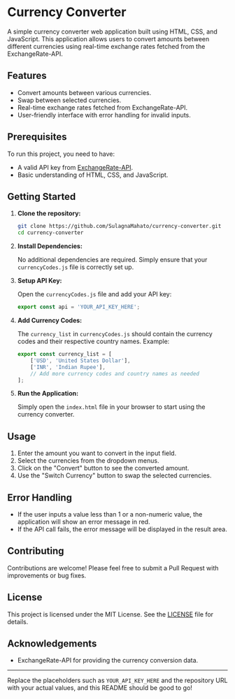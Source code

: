 
# Currency Converter

A simple currency converter web application built using HTML, CSS, and JavaScript. This application allows users to convert amounts between different currencies using real-time exchange rates fetched from the ExchangeRate-API.

## Features

- Convert amounts between various currencies.
- Swap between selected currencies.
- Real-time exchange rates fetched from ExchangeRate-API.
- User-friendly interface with error handling for invalid inputs.

## Prerequisites

To run this project, you need to have:

- A valid API key from [ExchangeRate-API](https://www.exchangerate-api.com/).
- Basic understanding of HTML, CSS, and JavaScript.

## Getting Started

1. **Clone the repository:**

    ```bash
    git clone https://github.com/SulagnaMahato/currency-converter.git
    cd currency-converter
    ```

2. **Install Dependencies:**

    No additional dependencies are required. Simply ensure that your `currencyCodes.js` file is correctly set up.

3. **Setup API Key:**

    Open the `currencyCodes.js` file and add your API key:

    ```javascript
    export const api = 'YOUR_API_KEY_HERE';
    ```

4. **Add Currency Codes:**

    The `currency_list` in `currencyCodes.js` should contain the currency codes and their respective country names. Example:

    ```javascript
    export const currency_list = [
        ['USD', 'United States Dollar'],
        ['INR', 'Indian Rupee'],
        // Add more currency codes and country names as needed
    ];
    ```

5. **Run the Application:**

    Simply open the `index.html` file in your browser to start using the currency converter.

## Usage

1. Enter the amount you want to convert in the input field.
2. Select the currencies from the dropdown menus.
3. Click on the "Convert" button to see the converted amount.
4. Use the "Switch Currency" button to swap the selected currencies.

## Error Handling

- If the user inputs a value less than 1 or a non-numeric value, the application will show an error message in red.
- If the API call fails, the error message will be displayed in the result area.

## Contributing

Contributions are welcome! Please feel free to submit a Pull Request with improvements or bug fixes.

## License

This project is licensed under the MIT License. See the [LICENSE](LICENSE) file for details.

## Acknowledgements

- ExchangeRate-API for providing the currency conversion data.

---

Replace the placeholders such as `YOUR_API_KEY_HERE` and the repository URL with your actual values, and this README should be good to go!
